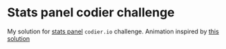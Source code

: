 # Stats panel codier challenge

My solution for [stats panel](https://codier.io/challenge/B1fQsSkBX) `codier.io` challenge. Animation inspired by [this solution](https://codier.io/creation/HyhVhPlHQ)